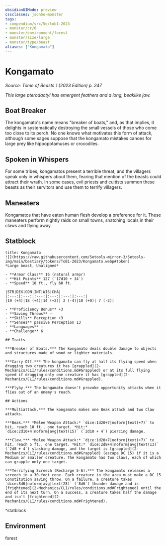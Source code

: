 ```yaml
---
obsidianUIMode: preview
cssclasses: json5e-monster
tags:
- compendium/src/5e/tob1-2023
- monster/cr/6
- monster/environment/forest
- monster/size/large
- monster/type/beast
aliases: ["Kongamato"]
---
```

# Kongamato
*Source: Tome of Beasts 1 (2023 Edition) p. 247*  

*This large pterodactyl has emergent feathers and a long, beaklike jaw.*

## Boat Breaker

The kongamato's name means "breaker of boats," and, as that implies, it delights in systematically destroying the small vessels of those who come too close to its perch. No one knows what motivates this form of attack, although some sages suppose that the kongamato mistakes canoes for large prey like hippopotamuses or crocodiles.

## Spoken in Whispers

For some tribes, kongamatos present a terrible threat, and the villagers speak only in whispers about them, fearing that mention of the beasts could attract their wrath. In some cases, evil priests and cultists summon these beasts as their servitors and use them to terrify villagers.

## Maneaters

Kongamatos that have eaten human flesh develop a preference for it. These maneaters perform nightly raids on small towns, snatching locals in their claws and flying away.

## Statblock

```ad-statblock
title: Kongamato
![](https://raw.githubusercontent.com/5etools-mirror-3/5etools-img/main/bestiary/tokens/ToB1-2023/Kongamato.webp#token)
*Large beast, Unaligned*

- **Armor Class** 16 (natural armor)
- **Hit Points** 127 (`17d10 + 34`)
- **Speed** 10 ft., fly 60 ft.

|STR|DEX|CON|INT|WIS|CHA|
|:---:|:---:|:---:|:---:|:---:|:---:|
|19 (+4)|18 (+4)|14 (+2)| 2 (-4)|10 (+0)| 7 (-2)|

- **Proficiency Bonus** +3
- **Saving Throws** ⏤
- **Skills** Perception +3
- **Senses** passive Perception 13
- **Languages** —
- **Challenge** 6

## Traits

***Breaker of Boats.*** The kongamato deals double damage to objects and structures made of wood or lighter materials.

***Carry Off.*** The kongamato can fly at half its flying speed when dragging two creatures it has [grappled](2-Mechanics/CLI/rules/conditions.md#Grappled) or at its full flying speed if dragging only one creature it has [grappled](2-Mechanics/CLI/rules/conditions.md#Grappled).

***Flyby.*** The kongamato doesn't provoke opportunity attacks when it flies out of an enemy's reach.

## Actions

***Multiattack.*** The kongamato makes one Beak attack and two Claw attacks.

***Beak.*** *Melee Weapon Attack:* `dice:1d20+7|noform|text(+7)` to hit, reach 10 ft., one target. *Hit:* `dice:2d10+4|noform|avg|text(15)` (`2d10 + 4`) piercing damage.

***Claw.*** *Melee Weapon Attack:* `dice:1d20+7|noform|text(+7)` to hit, reach 5 ft., one target. *Hit:* `dice:2d8+4|noform|avg|text(13)` (`2d8 + 4`) slashing damage, and the target is [grappled](2-Mechanics/CLI/rules/conditions.md#Grappled) (escape DC 15) if it is a Medium or smaller creature. The kongamato has two claws, each of which can grapple only one target.

***Terrifying Screech (Recharge 5-6).*** The kongamato releases a screech in a 30-foot cone. Each creature in the area must make a DC 15 Constitution saving throw. On a failure, a creature takes `dice:8d6|noform|avg|text(28)` (`8d6`) thunder damage and is [frightened](2-Mechanics/CLI/rules/conditions.md#Frightened) until the end of its next turn. On a success, a creature takes half the damage and isn't [frightened](2-Mechanics/CLI/rules/conditions.md#Frightened).
```
^statblock

## Environment

forest
